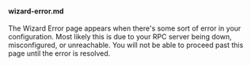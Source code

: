 #### wizard-error.md

The Wizard Error page appears when there's some sort of error in your configuration. Most likely this is due to your RPC server being down, misconfigured, or unreachable. You will not be able to proceed past this page until the error is resolved.
